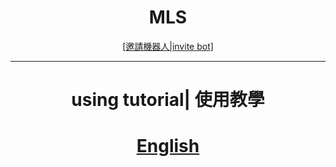 <p align="center">
    <h1 align="center">
        <b>MLS</b>
    </h1>
</p>

<p align="center">
<a href="https://discord.com/api/oauth2/authorize?client_id=869150235073601537&permissions=8&scope=bot%20applications.commands">[邀請機器人|invite bot]</a>
</p>

---

<p align="center">
<h1 align="center">
    <b>using tutorial| 使用教學</b>
    </h1>
    <h1 align="center">
    <a href="https://github.com/snowball3605/MLS-useing-tutorial/blob/main/english.md">English</a>
    </h1>
</p>
